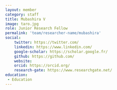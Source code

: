 ```yaml
---
layout: member
category: staff
title: Mubashira V
image: taro.jpg
role: Junior Research Fellow
permalink: 'team/researcher-name/mubashira'
social:
    twitter: https://twitter.com/
    linkedin: https://www.linkedin.com/
    google-scholar: https://scholar.google.fr/
    github: https://github.com/
    website:
    orcid: https://orcid.org/
    research-gate: https://www.researchgate.net/
education:
 - Education
---
```


